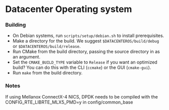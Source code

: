 Datacenter Operating system
===

### Building

- On Debian systems, run `scripts/setup/debian.sh` to install prerequisites.
- Make a directory for the build. We suggest `$DATACENTEROS/build/debug` or `$DATACENTEROS/build/release`.
- Run CMake from the build directory, passing the source directory in as an argument.
- Set the `CMAKE_BUILD_TYPE` variable to `Release` if you want an optimized build? You can do this with the CLI (`ccmake`) or the GUI (`cmake-gui`).
- Run `make` from the build directory.

### Notes

[//]: # (todo: does the following still apply?)
If using Mellanox ConnectX-4 NICS, DPDK needs to be compiled
with the CONFIG_RTE_LIBRTE_MLX5_PMD=y in config/common_base

